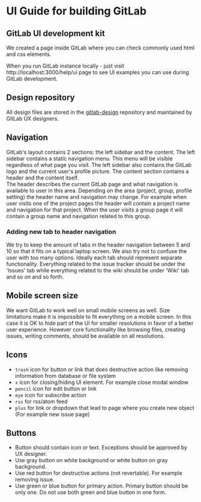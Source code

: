 # UI Guide for building GitLab 

## GitLab UI development kit

We created a page inside GitLab where you can check commonly used html and css elements.

When you run GitLab instance locally - just visit http://localhost:3000/help/ui page to see UI examples 
you can use during GitLab development.

## Design repository

All design files are stored in the [gitlab-design](https://gitlab.com/gitlab-org/gitlab-design) 
repository and maintained by GitLab UX designers. 

## Navigation

GitLab's layout contains 2 sections: the left sidebar and the content. The left sidebar contains a static navigation menu. 
This menu will be visible regardless of what page you visit. The left sidebar also contains the GitLab logo 
and the current user's profile picture. The content section contains a header and the content itself.  
The header describes the current GitLab page and what navigation is 
available to user in this area. Depending on the area (project, group, profile setting) the header name and navigation may change. For example when user visits one of the 
project pages the header will contain a project name and navigation for that project. When the user visits a group page it will contain a group name and navigation related to this group.

### Adding new tab to header navigation

We try to keep the amount of tabs in the header navigation between 5 and 10 so that it fits on a typical laptop screen. We also try not to confuse the user with too many options. Ideally each 
tab should represent separate functionality. Everything related to the issue 
tracker should be under the 'Issues' tab while everything related to the wiki should 
be under 'Wiki' tab and so on and so forth.

## Mobile screen size 

We want GitLab to work well on small mobile screens as well. Size limitations make it is impossible to fit everything on a mobile screen. In this case it is OK to hide 
part of the UI for smaller resolutions in favor of a better user experience. 
However core functionality like browsing files, creating issues, writing comments, should
be available on all resolutions.

## Icons

* `trash` icon for button or link that does destructive action like removing 
information from database or file system
* `x` icon for closing/hiding UI element. For example close modal window
* `pencil` icon for edit button or link
* `eye` icon for subscribe action
* `rss` for rss/atom feed
* `plus` for link or dropdown that lead to page where you create new object (For example new issue page)


## Buttons

* Button should contain icon or text. Exceptions should be approved by UX designer.
* Use gray button on white background or white button on gray background.
* Use red button for destructive actions (not revertable). For example removing issue.
* Use green or blue button for primary action. Primary button should be only one. 
Do not use both green and blue button in one form. 

